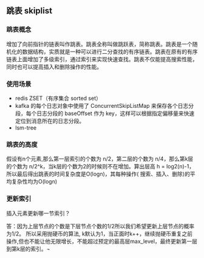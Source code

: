 ## 跳表 skiplist

### 跳表概念

增加了向前指针的链表叫作跳表。跳表全称叫做跳跃表，简称跳表。跳表是一个随机化的数据结构，实质就是一种可以进行二分查找的有序链表。跳表在原有的有序链表上面增加了多级索引，通过索引来实现快速查找。跳表不仅能提高搜索性能，同时也可以提高插入和删除操作的性能。

### 使用场景

+ redis ZSET（有序集合 sorted set）
+ kafka 的每个日志对象中使用了 ConcurrentSkipListMap 来保存各个日志分段，每个日志分段的 baseOffset 作为 key，这样可以根据指定偏移量来快速定位到消息所在的日志分段。
+ lsm-tree

### 跳表的高度

假设有n个元素,那么第一层索引的个数为 n/2，第二层的个数为 n/4，那么第k层的个数为 n/2^k，当k层的个数为2的时候则不在增加。算出层高 h = log2(n)-1， 所以最后得出跳表的时间复杂度是O(logn)，其每种操作(
搜索、插入、删除)的平均复杂性均为O(logn)

### 更新索引

插入元素更新哪一节索引？

答：因为上层节点的个数是下层节点个数的1/2所以我们希望更新上层节点的概率为1/2。 所以采用抛硬币的算法,
k默认为1，当正面时k++，继续抛硬币重复之前操作,但也不能让他无限增长，不能超过预定的最高层max_level，最终更新第一层到第k层的索引。¬